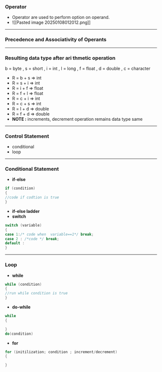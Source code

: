 ### **Operator**
- Operator are used to perform option on operand.
- ![[Pasted image 20250108012012.png]]

---
### **Precedence and Associativity of Operants**


---
### **Resulting data type after ari thmetic operation**
b = byte , s = short , i = int , l = long , f = float , d = double , c = character
- R = b + s => int 
- R = s + i  => int 
- R = i + f  => float
- R = f + l  => float
- R = c + i  => int
- R = c + s => int 
- R = l + d  => double
- R = f + d => double
- **NOTE  :** increments, decrement operation remains data type same
---
### **Control Statement**
- conditional 
- loop
---
### **Conditional Statement**
- **if-else**
```java
if (condition)
{
//code if codtion is true
}
```
- **if-else ladder**
- **switch**
```java
switch (variable)
{
case 1:/* code when  variable==1*/ break;
case 2 : /*code */ break;
default : 
}

```
---
### **Loop**
- **while**
```java
while (condition)
{
//run while condition is true
}
```
- **do-while**
```java
while 
{

}
do(condition)
```
- **for**
```java
for (initilization; condition ; increment/decrement)
{

}
```
